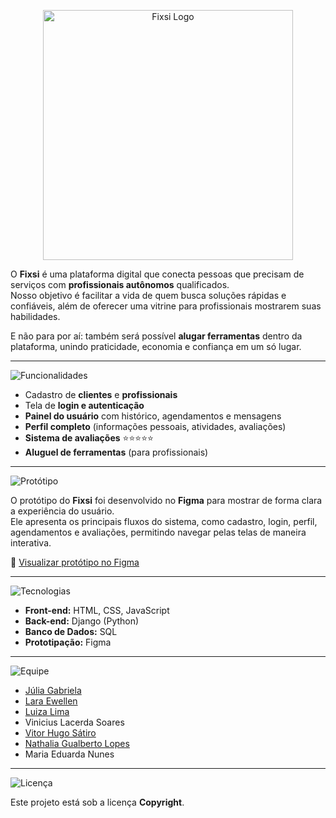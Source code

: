 <p align="center">
  <img src="https://i.imgur.com/Yr00EEf.png" alt="Fixsi Logo" width="400"/>
</p>

O **Fixsi** é uma plataforma digital que conecta pessoas que precisam de serviços com **profissionais autônomos** qualificados.  
Nosso objetivo é facilitar a vida de quem busca soluções rápidas e confiáveis, além de oferecer uma vitrine para profissionais mostrarem suas habilidades.  

E não para por aí: também será possível **alugar ferramentas** dentro da plataforma, unindo praticidade, economia e confiança em um só lugar.  

---

![Funcionalidades](https://img.shields.io/badge/🚀%20Funcionalidades-FF700C?style=for-the-badge&labelColor=FF700C&color=FF700C)

- Cadastro de **clientes** e **profissionais**  
- Tela de **login e autenticação**  
- **Painel do usuário** com histórico, agendamentos e mensagens  
- **Perfil completo** (informações pessoais, atividades, avaliações)  
- **Sistema de avaliações** ⭐⭐⭐⭐⭐  
- **Aluguel de ferramentas** (para profissionais)  

---

![Protótipo](https://img.shields.io/badge/🖼️%20Protótipo%20no%20Figma-FF700C?style=for-the-badge&labelColor=FF700C&color=FF700C)

O protótipo do **Fixsi** foi desenvolvido no **Figma** para mostrar de forma clara a experiência do usuário.  
Ele apresenta os principais fluxos do sistema, como cadastro, login, perfil, agendamentos e avaliações, permitindo navegar pelas telas de maneira interativa.

🔗 [Visualizar protótipo no Figma](https://www.figma.com/design/bCaY9zgky6N7vh99HIO2wK/Startups---Fixsi?node-id=2-8&t=3gd9lTYCWTS0Sc29-1)

---

![Tecnologias](https://img.shields.io/badge/🛠️%20Tecnologias%20Utilizadas-FF700C?style=for-the-badge&labelColor=FF700C&color=FF700C)

- **Front-end:** HTML, CSS, JavaScript  
- **Back-end:** Django (Python)  
- **Banco de Dados:** SQL  
- **Prototipação:** Figma  

---

![Equipe](https://img.shields.io/badge/👩‍💻%20Equipe-FF700C?style=for-the-badge&labelColor=FF700C&color=FF700C)

- [Júlia Gabriela](https://github.com/Julia-Gabriela)  
- [Lara Ewellen](https://github.com/Laraewellen)  
- [Luiza Lima](https://github.com/luizalima13)  
- Vinicius Lacerda Soares  
- [Vitor Hugo Sátiro](https://github.com/vistor-garcia83)  
- [Nathalia Gualberto Lopes](https://github.com/ngualbertolopes)  
- Maria Eduarda Nunes 

---

![Licença](https://img.shields.io/badge/📜%20Licença-FF700C?style=for-the-badge&labelColor=FF700C&color=FF700C)

Este projeto está sob a licença **Copyright**.  
